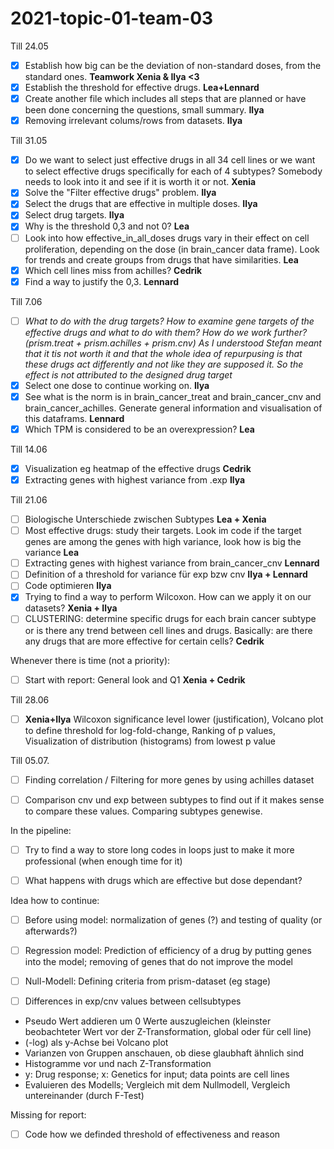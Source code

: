# 2021-topic-01-team-03

Till 24.05
- [x] Establish how big can be the deviation of non-standard doses, from the standard ones. **Teamwork Xenia & Ilya <3**
- [x] Establish the threshold for effective drugs. **Lea+Lennard**
- [x] Create another file which includes all steps that are planned or have been done concerning the questions, small summary. **Ilya**
- [x] Removing irrelevant colums/rows from datasets. **Ilya**

Till 31.05
- [x] Do we want to select just effective drugs in all 34 cell lines or we want to select effective drugs specifically for each of 4 subtypes? Somebody needs to look into it and see if it is worth it or not. **Xenia**
- [x] Solve the "Filter effective drugs" problem. **Ilya**
- [x] Select the drugs that are effective in multiple doses. **Ilya**
- [x] Select drug targets. **Ilya**
- [x] Why is the threshold 0,3 and not 0? **Lea**
- [ ] Look into how effective_in_all_doses drugs vary in their effect on cell proliferation, depending on the dose (in brain_cancer data frame). Look for trends and create groups from drugs that have similarities. **Lea**
- [x] Which cell lines miss from achilles? **Cedrik**
- [x] Find a way to justify the 0,3. **Lennard**

Till 7.06
- [ ] *What to do with the drug targets? How to examine gene targets of the effective drugs and what to do with them? How do we work further? (prism.treat + prism.achilles + prism.cnv) As I understood Stefan meant that it tis not worth it and that the whole idea of repurpusing is that these drugs act differently and not like they are supposed it. So the effect is not attributed to the designed drug target*
- [x] Select one dose to continue working on. **Ilya**
- [x] See what is the norm is in brain_cancer_treat and brain_cancer_cnv and brain_cancer_achilles. Generate general information and visualisation of this dataframs. **Lennard**
- [x] Which TPM is considered to be an overexpression? **Lea**

Till 14.06
- [x] Visualization eg heatmap of the effective drugs **Cedrik**
- [x] Extracting genes with highest variance from .exp **Ilya**

Till 21.06
- [ ] Biologische Unterschiede zwischen Subtypes **Lea + Xenia**
- [ ] Most effective drugs: study their targets. Look im code if the target genes are among the genes with high variance, look how is big the variance **Lea**
- [ ] Extracting genes with highest variance from brain_cancer_cnv **Lennard**
- [ ] Definition of a threshold for variance für exp bzw cnv **Ilya + Lennard**
- [ ] Code optimieren **Ilya**
- [x] Trying to find a way to perform Wilcoxon. How can we apply it on our datasets? **Xenia + Ilya**
- [ ] CLUSTERING: determine specific drugs for each brain cancer subtype or is there any trend between cell lines and drugs. Basically: are there any drugs that are more effective for certain cells? **Cedrik**

Whenever there is time (not a priority):
- [ ] Start with report: General look and Q1 **Xenia + Cedrik**


Till 28.06
- [ ] **Xenia+Ilya** Wilcoxon significance level lower (justification), Volcano plot to define threshold for log-fold-change, Ranking of p values, Visualization of distribution (histograms) from lowest p value

Till 05.07.
- [ ] Finding correlation / Filtering for more genes by using achilles dataset 
- [ ] Comparison cnv und exp between subtypes to find out if it makes sense to compare these values. Comparing subtypes genewise. 


In the pipeline:
- [ ] Try to find a way to store long codes in loops just to make it more professional (when enough time for it)
- [ ] What happens with drugs which are effective but dose dependant?


Idea how to continue:
- [ ] Before using model: normalization of genes (?) and testing of quality (or afterwards?)
- [ ] Regression model: Prediction of efficiency of a drug by putting genes into the model; removing of genes that do not improve the model
- [ ] Null-Modell: Defining criteria from prism-dataset (eg stage)
- [ ] Differences in exp/cnv values between cellsubtypes


- Pseudo Wert addieren um 0 Werte auszugleichen (kleinster beobachteter Wert vor der Z-Transformation, global oder für cell line) 
- (-log) als y-Achse bei Volcano plot 
- Varianzen von Gruppen anschauen, ob diese glaubhaft ähnlich sind 
- Histogramme vor und nach Z-Transformation 
- y: Drug response; x: Genetics for input; data points are cell lines 
- Evaluieren des Modells; Vergleich mit dem Nullmodell, Vergleich untereinander (durch F-Test) 

Missing for report:
- [ ] Code how we definded threshold of effectiveness and reason 
